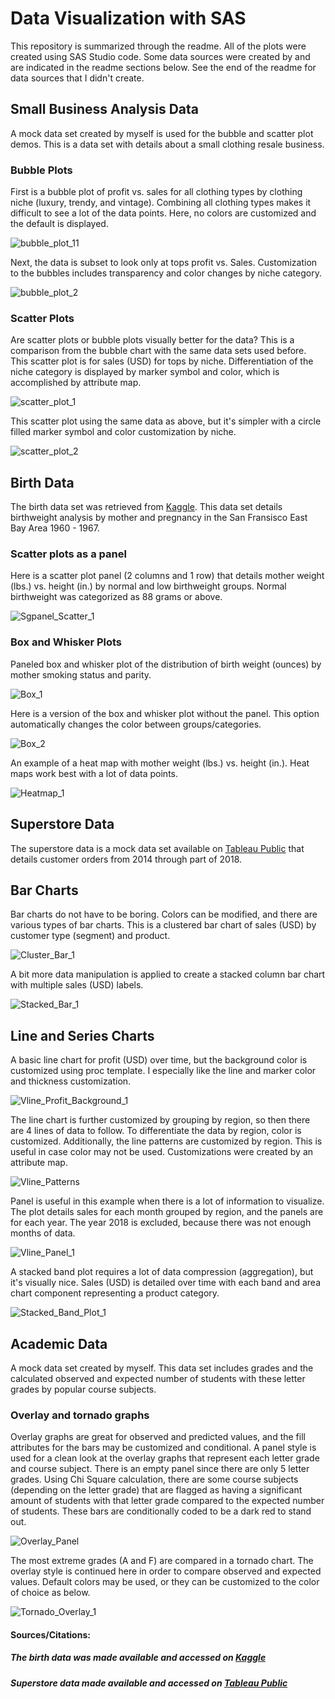 # Data Visualization with SAS

This repository is summarized through the readme. All of the plots were created using SAS Studio code. Some data sources were created by and are indicated in the readme sections below. See the end of the readme for data sources that I didn't create.

## Small Business Analysis Data 
A mock data set created by myself is used for the bubble and scatter plot demos. This is a data set with details about a small clothing resale business. 

### Bubble Plots 

First is a bubble plot of profit vs. sales for all clothing types by clothing niche (luxury, trendy, and vintage). Combining all clothing types makes it difficult to see a lot of the data points. Here, no colors are customized and the default is displayed.

![bubble_plot_11](Graphs_Plots/Bubble_Plot_11.png)

Next, the data is subset to look only at tops profit vs. Sales. Customization to the bubbles includes transparency and color changes by niche category. 

![bubble_plot_2](Graphs_Plots/Bubble_Plot_2.png)

### Scatter Plots

Are scatter plots or bubble plots visually better for the data? This is a comparison from the bubble chart with the same data sets used before. This scatter plot is for sales (USD) for tops by niche. Differentiation of the niche category is displayed by marker symbol and color, which is accomplished by attribute map.

![scatter_plot_1](Graphs_Plots/Scatter_Plot_1.png)

This scatter plot using the same data as above, but it's simpler with a circle filled marker symbol and color customization by niche. 

![scatter_plot_2](Graphs_Plots/Scatter_Plot_2.png)

## Birth Data
The birth data set was retrieved from [Kaggle](https://www.kaggle.com/datasets/debjeetdas/babies-birth-weight). This data set details birthweight analysis by mother and pregnancy in the San Fransisco East Bay Area 1960 - 1967.

### Scatter plots as a panel

Here is a scatter plot panel (2 columns and 1 row) that details mother weight (lbs.) vs. height (in.) by normal and low birthweight groups. Normal birthweight was categorized as 88 grams or above. 

![Sgpanel_Scatter_1](Graphs_Plots/Sgpanel_Scatter_1.png)

### Box and Whisker Plots

Paneled box and whisker plot of the distribution of birth weight (ounces) by mother smoking status and parity.

![Box_1](Graphs_Plots/Box_1.png)

Here is a version of the box and whisker plot without the panel. This option automatically changes the color between groups/categories.

![Box_2](Graphs_Plots/Box_2.png)

An example of a heat map with mother weight (lbs.) vs. height (in.). Heat maps work best with a lot of data points. 

![Heatmap_1](Graphs_Plots/Heatmap_1.png)

## Superstore Data
The superstore data is a mock data set available on [Tableau Public](https://public.tableau.com/app/resources/sample-data) that details customer orders from 2014 through part of 2018. 

## Bar Charts

Bar charts do not have to be boring. Colors can be modified, and there are various types of bar charts. This is a clustered bar chart of sales (USD) by customer type (segment) and product. 

![Cluster_Bar_1](Graphs_Plots/Cluster_Bar_1.png)

A bit more data manipulation is applied to create a stacked column bar chart with multiple sales (USD) labels.

![Stacked_Bar_1](Graphs_Plots/Stacked_Bar_1.png)

## Line and Series Charts

A basic line chart for profit (USD) over time, but the background color is customized using proc template. I especially like the line and marker color and thickness customization.

![Vline_Profit_Background_1](Graphs_Plots/Vline_Profit_Background_1.png)

The line chart is further customized by grouping by region, so then there are 4 lines of data to follow. To differentiate the data by region, color is customized. Additionally, the line patterns are customized by region. This is useful in case color may not be used. Customizations were created by an attribute map. 

![Vline_Patterns](Graphs_Plots/Vline_Patterns.png)

Panel is useful in this example when there is a lot of information to visualize. The plot details sales for each month grouped by region, and the panels are for each year. The year 2018 is excluded, because there was not enough months of data. 

![Vline_Panel_1](Graphs_Plots/Vline_Panel_1.png)

A stacked band plot requires a lot of data compression (aggregation), but it's visually nice. Sales (USD) is detailed over time with each band and area chart component representing a product category.

![Stacked_Band_Plot_1](Graphs_Plots/Stacked_Band_Plot_1.png)

## Academic Data
A mock data set created by myself. This data set includes grades and the calculated observed and expected number of students with these letter grades by popular course subjects. 

### Overlay and tornado graphs

Overlay graphs are great for observed and predicted values, and the fill attributes for the bars may be customized and conditional. A panel style is used for a clean look at the overlay graphs that represent each letter grade and course subject. There is an empty panel since there are only 5 letter grades. Using Chi Square calculation, there are some course subjects (depending on the letter grade) that are flagged as having a significant amount of students with that letter grade compared to the expected number of students. These bars are conditionally coded to be a dark red to stand out.  

![Overlay_Panel](Graphs_Plots/Overlay_Panel.png)

The most extreme grades (A and F) are compared in a tornado chart. The overlay style is continued here in order to compare observed and expected values. Default colors may be used, or they can be customized to the color of choice as below.

![Tornado_Overlay_1](Graphs_Plots/Tornado_Overlay_1.png)

#### Sources/Citations:
##### The birth data was made available and accessed on [Kaggle](https://www.kaggle.com/datasets/debjeetdas/babies-birth-weight) 
##### Superstore data made available and accessed on [Tableau Public](https://public.tableau.com/app/resources/sample-data)
